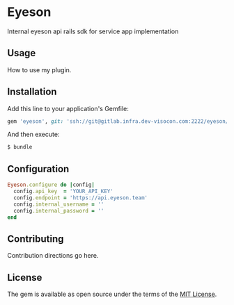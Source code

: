 # Eyeson
Internal eyeson api rails sdk for service app implementation

## Usage
How to use my plugin.

## Installation
Add this line to your application's Gemfile:

```ruby
gem 'eyeson', git: 'ssh://git@gitlab.infra.dev-visocon.com:2222/eyeson/eyeson-gem.git'
```

And then execute:
```bash
$ bundle
```

## Configuration
```ruby
Eyeson.configure do |config|
  config.api_key  = 'YOUR_API_KEY'
  config.endpoint = 'https://api.eyeson.team'
  config.internal_username = ''
  config.internal_password = ''
end
```

## Contributing
Contribution directions go here.

## License
The gem is available as open source under the terms of the [MIT License](http://opensource.org/licenses/MIT).
